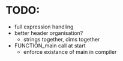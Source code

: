 TODO:
=====

- full expression handling
- better header organisation?
	- strings together, dims together
- FUNCTION_main call at start
	- enforce existance of main in compiler
